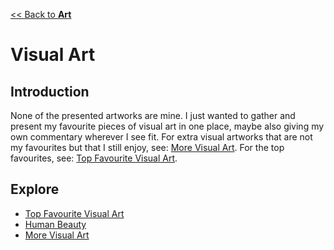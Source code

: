 [<< Back to **Art**](https://pranigopu.github.io/art)

# Visual Art
## Introduction
None of the presented artworks are mine. I just wanted to gather and present my favourite pieces of visual art in one place, maybe also giving my own commentary wherever I see fit. For extra visual artworks that are not my favourites but that I still enjoy, see: [More Visual Art](https://pranigopu.github.io/art/visual-art/more-art.html). For the top favourites, see: [Top Favourite Visual Art](https://pranigopu.github.io/art/visual-art/top-favourites.html).

## Explore
- [Top Favourite Visual Art](https://pranigopu.github.io/art/visual-art/top-favourites.html)
- [Human Beauty](https://pranigopu.github.io/art/visual-art/human-beauty.html)
- [More Visual Art](https://pranigopu.github.io/art/visual-art/more-art.html)